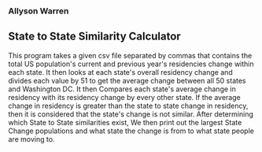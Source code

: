 ### Allyson Warren
## State to State Similarity Calculator

This program takes a given csv file separated by commas that
contains the total US population's current and previous
year's residencies change within each state. It then 
looks at each state's overall residency change and 
divides each value by 51 to get the average change
between all 50 states and Washington DC. It then 
Compares each state's average change in residency 
with its residency change by every other state. If 
the average change in residency is greater than 
the state to state change in residency, then it 
is considered that the state's change is not similar.
After determining which State to State similarities exist,
We then print out the largest State Change populations and
what state the change is from to what state people are moving to.
